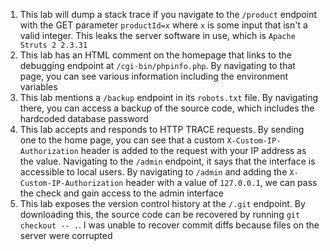 1. This lab will dump a stack trace if you navigate to the `/product` endpoint with the GET parameter `productId=x` where `x` is some input that isn't a valid integer. This leaks the server software in use, which is `Apache Struts 2 2.3.31`
2. This lab has an HTML comment on the homepage that links to the debugging endpoint at `/cgi-bin/phpinfo.php`. By navigating to that page, you can see various information including the environment variables
3. This lab mentions a `/backup` endpoint in its `robots.txt` file. By navigating there, you can access a backup of the source code, which includes the hardcoded database password
4. This lab accepts and responds to HTTP TRACE requests. By sending one to the home page, you can see that a custom `X-Custom-IP-Authorization` header is added to the request with your IP address as the value. Navigating to the `/admin` endpoint, it says that the interface is accessible to local users. By navigating to `/admin` and adding the `X-Custom-IP-Authorization` header with a value of `127.0.0.1`, we can pass the check and gain access to the admin interface
5. This lab exposes the version control history at the `/.git` endpoint. By downloading this, the source code can be recovered by running `git checkout -- .`. I was unable to recover commit diffs because files on the server were corrupted
